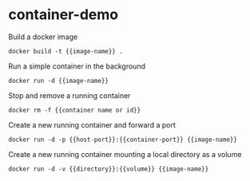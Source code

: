 # container-demo
Build a docker image

    docker build -t {{image-name}} .

Run a simple container in the background

    docker run -d {{image-name}}

Stop and remove a running container

    docker rm -f {{container name or id}}

Create a new running container and forward a port

    docker run -d -p {{host-port}}:{{container-port}} {{image-name}}

Create a new running container mounting a local directory as a volume

    docker run -d -v {{directory}}:{{volume}} {{image-name}}
